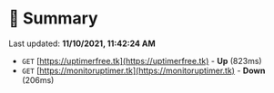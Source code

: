 # 📖 Summary
Last updated: **11/10/2021, 11:42:24 AM**

- `GET` [https://uptimerfree.tk](https://uptimerfree.tk) - **Up** (823ms)
- `GET` [https://monitoruptimer.tk](https://monitoruptimer.tk) - **Down** (206ms)
